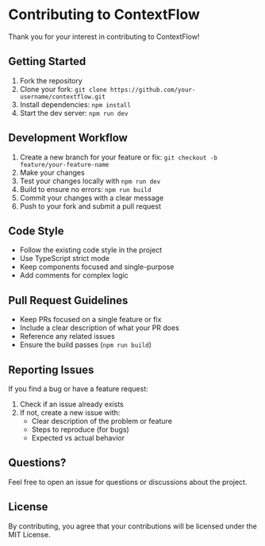 # Contributing to ContextFlow

Thank you for your interest in contributing to ContextFlow!

## Getting Started

1. Fork the repository
2. Clone your fork: `git clone https://github.com/your-username/contextflow.git`
3. Install dependencies: `npm install`
4. Start the dev server: `npm run dev`

## Development Workflow

1. Create a new branch for your feature or fix: `git checkout -b feature/your-feature-name`
2. Make your changes
3. Test your changes locally with `npm run dev`
4. Build to ensure no errors: `npm run build`
5. Commit your changes with a clear message
6. Push to your fork and submit a pull request

## Code Style

- Follow the existing code style in the project
- Use TypeScript strict mode
- Keep components focused and single-purpose
- Add comments for complex logic

## Pull Request Guidelines

- Keep PRs focused on a single feature or fix
- Include a clear description of what your PR does
- Reference any related issues
- Ensure the build passes (`npm run build`)

## Reporting Issues

If you find a bug or have a feature request:

1. Check if an issue already exists
2. If not, create a new issue with:
   - Clear description of the problem or feature
   - Steps to reproduce (for bugs)
   - Expected vs actual behavior

## Questions?

Feel free to open an issue for questions or discussions about the project.

## License

By contributing, you agree that your contributions will be licensed under the MIT License.

